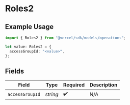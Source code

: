 # Roles2

## Example Usage

```typescript
import { Roles2 } from "@vercel/sdk/models/operations";

let value: Roles2 = {
  accessGroupId: "<value>",
};
```

## Fields

| Field              | Type               | Required           | Description        |
| ------------------ | ------------------ | ------------------ | ------------------ |
| `accessGroupId`    | *string*           | :heavy_check_mark: | N/A                |